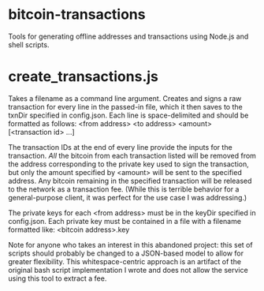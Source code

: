 bitcoin-transactions
====================

Tools for generating offline addresses and transactions using Node.js and shell scripts.

create\_transactions.js
======================
Takes a filename as a command line argument. Creates and signs a raw transaction for every line in the passed-in file, which it then saves to the txnDir specified in config.json. Each line is space-delimited and should be formatted as follows:
\<from address\> \<to address\> \<amount\> \[\<transaction id\> ...\]

The transaction IDs at the end of every line provide the inputs for the transaction. *All* the bitcoin from each transaction listed will be removed from the address corresponding to the private key used to sign the transaction, but only the amount specified by \<amount\> will be sent to the specified address. Any bitcoin remaining in the specified transaction will be released to the network as a transaction fee. (While this is terrible behavior for a general-purpose client, it was perfect for the use case I was addressing.)

The private keys for each \<from address\> must be in the keyDir specified in config.json. Each private key must be contained in a file with a filename formatted like:
\<bitcoin address\>.key

Note for anyone who takes an interest in this abandoned project: this set of scripts should probably be changed to a JSON-based model to allow for greater flexibility. This whitespace-centric approach is an artifact of the original bash script implementation I wrote and does not allow the service using this tool to extract a fee.

